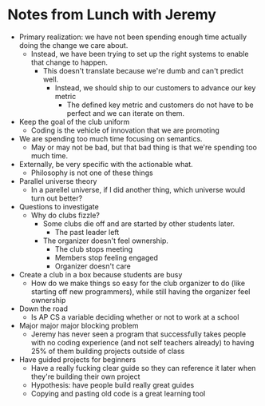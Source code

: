 # Notes from Lunch with Jeremy

* Primary realization: we have not been spending enough time actually doing the
  change we care about.
  * Instead, we have been trying to set up the right systems to enable that
    change to happen.
    * This doesn't translate because we're dumb and can't predict well.
      * Instead, we should ship to our customers to advance our key metric
        * The defined key metric and customers do not have to be perfect and we
          can iterate on them.
* Keep the goal of the club uniform
  * Coding is the vehicle of innovation that we are promoting
* We are spending too much time focusing on semantics.
  * May or may not be bad, but that bad thing is that we're spending too much
    time.
* Externally, be very specific with the actionable what.
  * Philosophy is not one of these things
* Parallel universe theory
  * In a parellel universe, if I did another thing, which universe would turn
    out better?
* Questions to investigate
  * Why do clubs fizzle?
    * Some clubs die off and are started by other students later.
      * The past leader left
    * The organizer doesn't feel ownership.
      * The club stops meeting
      * Members stop feeling engaged
      * Organizer doesn't care
* Create a club in a box because students are busy
  * How do we make things so easy for the club organizer to do (like starting
    off new programmers), while still having the organizer feel ownership
* Down the road
  * Is AP CS a variable deciding whether or not to work at a school
* Major major major blocking problem
  * Jeremy has never seen a program that successfully takes people with no
    coding experience (and not self teachers already) to having 25% of them
    building projects outside of class
* Have guided projects for beginners
  * Have a really fucking clear guide so they can reference it later when
    they're building their own project
  * Hypothesis: have people build really great guides
  * Copying and pasting old code is a great learning tool
